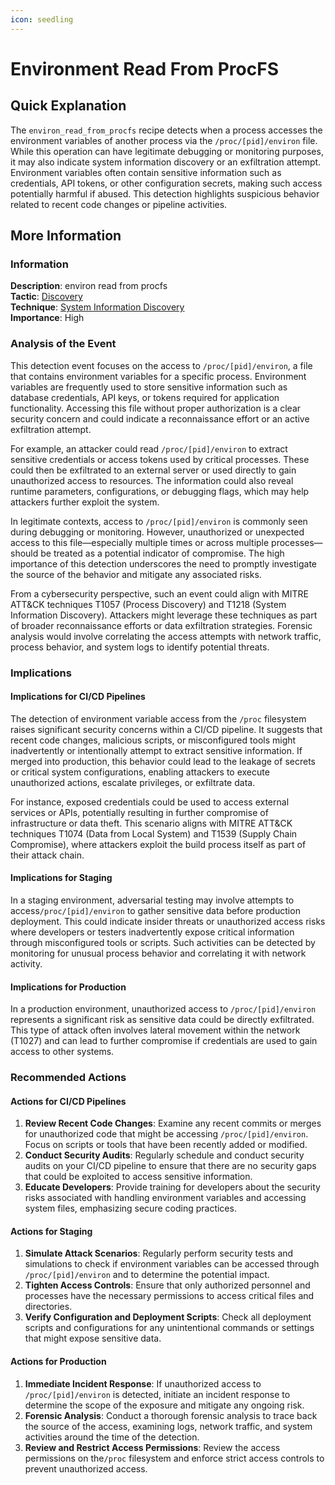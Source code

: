 ```yaml
---
icon: seedling
---
```


# Environment Read From ProcFS

## Quick Explanation

The `environ_read_from_procfs` recipe detects when a process accesses the environment variables of another process via the `/proc/[pid]/environ` file. While this operation can have legitimate debugging or monitoring purposes, it may also indicate system information discovery or an exfiltration attempt. Environment variables often contain sensitive information such as credentials, API tokens, or other configuration secrets, making such access potentially harmful if abused. This detection highlights suspicious behavior related to recent code changes or pipeline activities.

## More Information

### Information

**Description**: environ read from procfs  
**Tactic**: [Discovery](https://jibril.garnet.ai/mitre/mitre/ta0007)  
**Technique**: [System Information Discovery](https://jibril.garnet.ai/mitre/mitre/ta0007/t1082)  
**Importance**: High

### Analysis of the Event

This detection event focuses on the access to `/proc/[pid]/environ`, a file that contains environment variables for a specific process. Environment variables are frequently used to store sensitive information such as database credentials, API keys, or tokens required for application functionality. Accessing this file without proper authorization is a clear security concern and could indicate a reconnaissance effort or an active exfiltration attempt.

For example, an attacker could read `/proc/[pid]/environ` to extract sensitive credentials or access tokens used by critical processes. These could then be exfiltrated to an external server or used directly to gain unauthorized access to resources. The information could also reveal runtime parameters, configurations, or debugging flags, which may help attackers further exploit the system.

In legitimate contexts, access to `/proc/[pid]/environ` is commonly seen during debugging or monitoring. However, unauthorized or unexpected access to this file—especially multiple times or across multiple processes—should be treated as a potential indicator of compromise. The high importance of this detection underscores the need to promptly investigate the source of the behavior and mitigate any associated risks.

From a cybersecurity perspective, such an event could align with MITRE ATT\&CK techniques T1057 (Process Discovery) and T1218 (System Information Discovery). Attackers might leverage these techniques as part of broader reconnaissance efforts or data exfiltration strategies. Forensic analysis would involve correlating the access attempts with network traffic, process behavior, and system logs to identify potential threats.

### Implications

#### Implications for CI/CD Pipelines

The detection of environment variable access from the `/proc` filesystem raises significant security concerns within a CI/CD pipeline. It suggests that recent code changes, malicious scripts, or misconfigured tools might inadvertently or intentionally attempt to extract sensitive information. If merged into production, this behavior could lead to the leakage of secrets or critical system configurations, enabling attackers to execute unauthorized actions, escalate privileges, or exfiltrate data.

For instance, exposed credentials could be used to access external services or APIs, potentially resulting in further compromise of infrastructure or data theft. This scenario aligns with MITRE ATT\&CK techniques T1074 (Data from Local System) and T1539 (Supply Chain Compromise), where attackers exploit the build process itself as part of their attack chain.

#### Implications for Staging

In a staging environment, adversarial testing may involve attempts to access`/proc/[pid]/environ` to gather sensitive data before production deployment. This could indicate insider threats or unauthorized access risks where developers or testers inadvertently expose critical information through misconfigured tools or scripts. Such activities can be detected by monitoring for unusual process behavior and correlating it with network activity.

#### Implications for Production

In a production environment, unauthorized access to `/proc/[pid]/environ` represents a significant risk as sensitive data could be directly exfiltrated. This type of attack often involves lateral movement within the network (T1027) and can lead to further compromise if credentials are used to gain access to other systems.

### Recommended Actions

#### Actions for CI/CD Pipelines

1. **Review Recent Code Changes**: Examine any recent commits or merges for unauthorized code that might be accessing `/proc/[pid]/environ`. Focus on scripts or tools that have been recently added or modified.
2. **Conduct Security Audits**: Regularly schedule and conduct security audits on your CI/CD pipeline to ensure that there are no security gaps that could be exploited to access sensitive information.
3. **Educate Developers**: Provide training for developers about the security risks associated with handling environment variables and accessing system files, emphasizing secure coding practices.

#### Actions for Staging

1. **Simulate Attack Scenarios**: Regularly perform security tests and simulations to check if environment variables can be accessed through `/proc/[pid]/environ` and to determine the potential impact.
2. **Tighten Access Controls**: Ensure that only authorized personnel and processes have the necessary permissions to access critical files and directories.
3. **Verify Configuration and Deployment Scripts**: Check all deployment scripts and configurations for any unintentional commands or settings that might expose sensitive data.

#### Actions for Production

1. **Immediate Incident Response**: If unauthorized access to `/proc/[pid]/environ` is detected, initiate an incident response to determine the scope of the exposure and mitigate any ongoing risk.
2. **Forensic Analysis**: Conduct a thorough forensic analysis to trace back the source of the access, examining logs, network traffic, and system activities around the time of the detection.
3. **Review and Restrict Access Permissions**: Review the access permissions on the`/proc` filesystem and enforce strict access controls to prevent unauthorized access.
